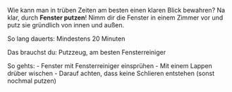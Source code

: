 Wie kann man in trüben Zeiten am besten einen klaren Blick bewahren? Na klar, durch **Fenster putzen**! Nimm dir die Fenster in einem Zimmer vor und putz sie gründlich von innen und außen. 

So lang dauerts: Mindestens 20 Minuten

Das brauchst du: Putzzeug, am besten Fensterreiniger

So gehts: - Fenster mit Fensterreiniger einsprühen - Mit einem Lappen drüber wischen - Darauf achten, dass keine Schlieren entstehen (sonst nochmal putzen)

